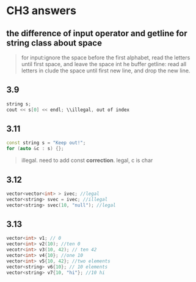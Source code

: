 # CH3 answers

## the difference of input operator and getline for string class about space
> for input:ignore the space before the first alphabet, read the letters until first space, and leave the space int he buffer
> getline: read all letters in clude the space until first new line, and drop the new line.


## 3.9
```C++
string s;
cout << s[0] << endl; \\illegal, out of index
```
## 3.11
```c++
const string s = "Keep out!";
for (auto &c : s) {};
```

> illegal. need to add const
> **correction**. legal, c is char


## 3.12
```c++
vector<vector<int> > ivec; //legal 
vector<string> svec = ivec; //illegal
vector<string> svec(10, "null"); //legal

```

## 3.13
```C++
vector<int> v1; // 0 
vector<int> v2(10); //ten 0
vecotr<int> v3(10, 42); // ten 42
vector<int> v4{10}; //one 10
vector<int> v5{10, 42}; //two elements
vector<string> v6{10}; // 10 elements
vector<string> v7{10, "hi"}; //10 hi

```
